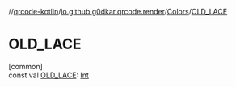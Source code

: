 //[qrcode-kotlin](../../../index.md)/[io.github.g0dkar.qrcode.render](../index.md)/[Colors](index.md)/[OLD_LACE](-o-l-d_-l-a-c-e.md)

# OLD_LACE

[common]\
const val [OLD_LACE](-o-l-d_-l-a-c-e.md): [Int](https://kotlinlang.org/api/latest/jvm/stdlib/kotlin/-int/index.html)
